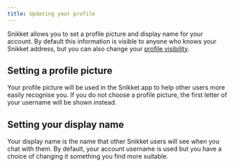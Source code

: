 ```yaml
---
title: Updating your profile
---
```


Snikket allows you to set a profile picture and display name for your account.
By default this information is visible to anyone who knows your Snikket
address, but you can also change your [profile visibility](/profile/visibility/).

## Setting a profile picture

Your profile picture will be used in the Snikket app to help other users more
easily recognise you. If you do not choose a profile picture, the first letter
of your username will be shown instead.

## Setting your display name

Your display name is the name that other Snikket users will see when you chat
with them. By default, your account username is used but you have a choice of
changing it something you find more suitable.
